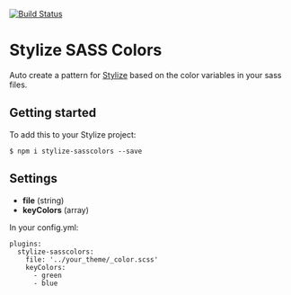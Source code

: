 [![Build Status](https://travis-ci.org/Josh-Miller/stylize-sasscolors.svg)](https://travis-ci.org/Josh-Miller/stylize-sasscolors)

# Stylize SASS Colors

Auto create a pattern for [Stylize](https://github.com/Josh-Miller/stylize) based on the color variables in your sass files.

## Getting started

To add this to your Stylize project:

```
$ npm i stylize-sasscolors --save
```

## Settings

- __file__ (string)
- __keyColors__ (array)

In your config.yml:

```
plugins:
  stylize-sasscolors:
    file: '../your_theme/_color.scss'
    keyColors:
      - green
      - blue
```
